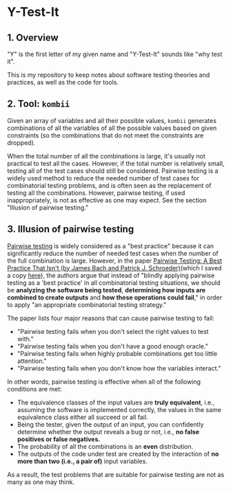 # Y-Test-It

## 1. Overview

"Y" is the first letter of my given name and "Y-Test-It" sounds like "why test it".

This is my repository to keep notes about software testing theories and practices, as well as the code for tools.

## 2. Tool: `kombii`

Given an array of variables and all their possible values, `kombii` generates combinations of all the variables of all the possible values based on given constraints (so the combinations that do not meet the constraints are dropped).

When the total number of all the combinations is large, it's usually not practical to test all the cases. However, if the total number is relatively small, testing all of the test cases should still be considered. Pairwise testing is a widely used method to reduce the needed number of test cases for combinatorial testing problems, and is often seen as the replacement of testing all the combinations. However, pairwise testing, if used inappropriately, is not as effective as one may expect. See the section "Illusion of pairwise testing."

## 3. Illusion of pairwise testing

[Pairwise testing](https://en.wikipedia.org/wiki/All-pairs_testing) is widely considered as a "best practice" because it can significantly reduce the number of needed test cases when the number of the full combination is large. However, in the paper [Pairwise Testing: A Best Practice That Isn't (by James Bach and Patrick J. Schroeder)](https://www.satisfice.com/download/pairwise-testing-a-best-practice-that-isnt)(which I saved a copy [here](./papers/Pairwise-Testing_A-Best-Practice-That-Isnt.pdf)), the authors argue that instead of "blindly applying pairwise testing as a 'best practice' in all combinatorial testing situations, we should be **analyzing the software being tested**, **determining how inputs are combined to create outputs** and
**how these operations could fail**," in order to apply "an appropriate combinatorial testing strategy."

The paper lists four major reasons that can cause pairwise testing to fail:
- "Pairwise testing fails when you don't select the right values to test with."
- "Pairwise testing fails when you don't have a good enough oracle."
- "Pairwise testing fails when highly probable combinations get too little attention."
- "Pairwise testing fails when you don't know how the variables interact."

In other words, pairwise testing is effective when all of the following conditions are met:
- The equivalence classes of the input values are **truly equivalent**, i.e., assuming the software is implemented correctly, the values in the same equivalence class either all succeed or all fail.
- Being the tester, given the output of an input, you can confidently determine whether the output reveals a bug or not, i.e., **no false positives or false negatives.**
- The probability of all the combinations is an **even** distribution.
- The outputs of the code under test are created by the interaction of **no more than two (i.e., a pair of)** input variables.

As a result, the test problems that are suitable for pairwise testing are not as many as one may think.
